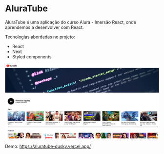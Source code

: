 # AluraTube

AluraTube é uma aplicação do curso Alura - Imersão React, onde aprendemos a desenvolver com React.

Tecnologias abordadas no projeto:
- React
- Next
- Styled components


![HomePage](/public/img/homepage.PNG "HomePage")

Demo: https://aluratube-dusky.vercel.app/